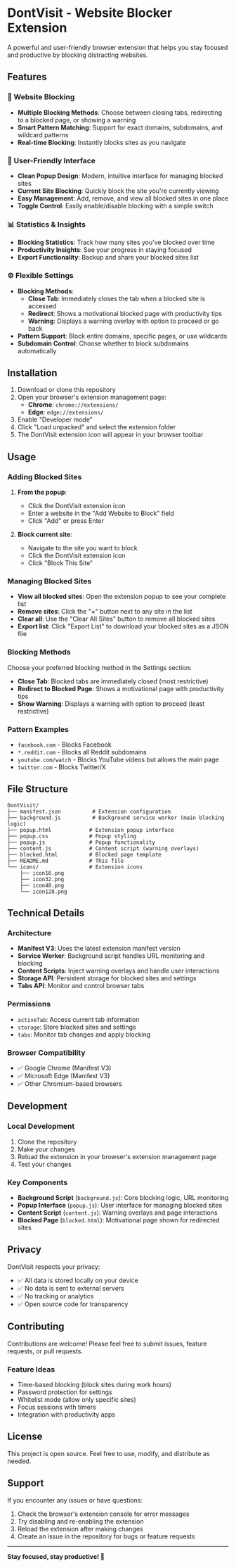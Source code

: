 # DontVisit - Website Blocker Extension

A powerful and user-friendly browser extension that helps you stay focused and productive by blocking distracting websites.

## Features

### 🚫 Website Blocking
- **Multiple Blocking Methods**: Choose between closing tabs, redirecting to a blocked page, or showing a warning
- **Smart Pattern Matching**: Support for exact domains, subdomains, and wildcard patterns
- **Real-time Blocking**: Instantly blocks sites as you navigate

### 🎯 User-Friendly Interface
- **Clean Popup Design**: Modern, intuitive interface for managing blocked sites
- **Current Site Blocking**: Quickly block the site you're currently viewing
- **Easy Management**: Add, remove, and view all blocked sites in one place
- **Toggle Control**: Easily enable/disable blocking with a simple switch

### 📊 Statistics & Insights
- **Blocking Statistics**: Track how many sites you've blocked over time
- **Productivity Insights**: See your progress in staying focused
- **Export Functionality**: Backup and share your blocked sites list

### ⚙️ Flexible Settings
- **Blocking Methods**:
  - **Close Tab**: Immediately closes the tab when a blocked site is accessed
  - **Redirect**: Shows a motivational blocked page with productivity tips
  - **Warning**: Displays a warning overlay with option to proceed or go back
- **Pattern Support**: Block entire domains, specific pages, or use wildcards
- **Subdomain Control**: Choose whether to block subdomains automatically

## Installation

1. Download or clone this repository
2. Open your browser's extension management page:
   - **Chrome**: `chrome://extensions/`
   - **Edge**: `edge://extensions/`
3. Enable "Developer mode"
4. Click "Load unpacked" and select the extension folder
5. The DontVisit extension icon will appear in your browser toolbar

## Usage

### Adding Blocked Sites

1. **From the popup**:
   - Click the DontVisit extension icon
   - Enter a website in the "Add Website to Block" field
   - Click "Add" or press Enter

2. **Block current site**:
   - Navigate to the site you want to block
   - Click the DontVisit extension icon
   - Click "Block This Site"

### Managing Blocked Sites

- **View all blocked sites**: Open the extension popup to see your complete list
- **Remove sites**: Click the "×" button next to any site in the list
- **Clear all**: Use the "Clear All Sites" button to remove all blocked sites
- **Export list**: Click "Export List" to download your blocked sites as a JSON file

### Blocking Methods

Choose your preferred blocking method in the Settings section:

- **Close Tab**: Blocked tabs are immediately closed (most restrictive)
- **Redirect to Blocked Page**: Shows a motivational page with productivity tips
- **Show Warning**: Displays a warning with option to proceed (least restrictive)

### Pattern Examples

- `facebook.com` - Blocks Facebook
- `*.reddit.com` - Blocks all Reddit subdomains
- `youtube.com/watch` - Blocks YouTube videos but allows the main page
- `twitter.com` - Blocks Twitter/X

## File Structure

```
DontVisit/
├── manifest.json          # Extension configuration
├── background.js          # Background service worker (main blocking logic)
├── popup.html            # Extension popup interface
├── popup.css             # Popup styling
├── popup.js              # Popup functionality
├── content.js            # Content script (warning overlays)
├── blocked.html          # Blocked page template
├── README.md             # This file
└── icons/                # Extension icons
    ├── icon16.png
    ├── icon32.png
    ├── icon48.png
    └── icon128.png
```

## Technical Details

### Architecture

- **Manifest V3**: Uses the latest extension manifest version
- **Service Worker**: Background script handles URL monitoring and blocking
- **Content Scripts**: Inject warning overlays and handle user interactions
- **Storage API**: Persistent storage for blocked sites and settings
- **Tabs API**: Monitor and control browser tabs

### Permissions

- `activeTab`: Access current tab information
- `storage`: Store blocked sites and settings
- `tabs`: Monitor tab changes and apply blocking

### Browser Compatibility

- ✅ Google Chrome (Manifest V3)
- ✅ Microsoft Edge (Manifest V3)
- ✅ Other Chromium-based browsers

## Development

### Local Development

1. Clone the repository
2. Make your changes
3. Reload the extension in your browser's extension management page
4. Test your changes

### Key Components

- **Background Script** (`background.js`): Core blocking logic, URL monitoring
- **Popup Interface** (`popup.js`): User interface for managing blocked sites
- **Content Script** (`content.js`): Warning overlays and page interactions
- **Blocked Page** (`blocked.html`): Motivational page shown for redirected sites

## Privacy

DontVisit respects your privacy:
- ✅ All data is stored locally on your device
- ✅ No data is sent to external servers
- ✅ No tracking or analytics
- ✅ Open source code for transparency

## Contributing

Contributions are welcome! Please feel free to submit issues, feature requests, or pull requests.

### Feature Ideas

- Time-based blocking (block sites during work hours)
- Password protection for settings
- Whitelist mode (allow only specific sites)
- Focus sessions with timers
- Integration with productivity apps

## License

This project is open source. Feel free to use, modify, and distribute as needed.

## Support

If you encounter any issues or have questions:
1. Check the browser's extension console for error messages
2. Try disabling and re-enabling the extension
3. Reload the extension after making changes
4. Create an issue in the repository for bugs or feature requests

---

**Stay focused, stay productive! 🎯**
